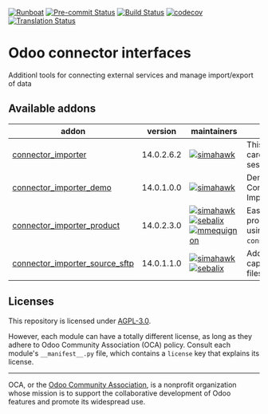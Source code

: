 
[![Runboat](https://img.shields.io/badge/runboat-Try%20me-875A7B.png)](https://runboat.odoo-community.org/builds?repo=OCA/connector-interfaces&target_branch=14.0)
[![Pre-commit Status](https://github.com/OCA/connector-interfaces/actions/workflows/pre-commit.yml/badge.svg?branch=14.0)](https://github.com/OCA/connector-interfaces/actions/workflows/pre-commit.yml?query=branch%3A14.0)
[![Build Status](https://github.com/OCA/connector-interfaces/actions/workflows/test.yml/badge.svg?branch=14.0)](https://github.com/OCA/connector-interfaces/actions/workflows/test.yml?query=branch%3A14.0)
[![codecov](https://codecov.io/gh/OCA/connector-interfaces/branch/14.0/graph/badge.svg)](https://codecov.io/gh/OCA/connector-interfaces)
[![Translation Status](https://translation.odoo-community.org/widgets/connector-interfaces-14-0/-/svg-badge.svg)](https://translation.odoo-community.org/engage/connector-interfaces-14-0/?utm_source=widget)

<!-- /!\ do not modify above this line -->

# Odoo connector interfaces

Additionl tools for connecting external services and manage import/export of data

<!-- /!\ do not modify below this line -->

<!-- prettier-ignore-start -->

[//]: # (addons)

Available addons
----------------
addon | version | maintainers | summary
--- | --- | --- | ---
[connector_importer](connector_importer/) | 14.0.2.6.2 | [![simahawk](https://github.com/simahawk.png?size=30px)](https://github.com/simahawk) | This module takes care of import sessions.
[connector_importer_demo](connector_importer_demo/) | 14.0.1.0.0 | [![simahawk](https://github.com/simahawk.png?size=30px)](https://github.com/simahawk) | Demo module for Connector Importer.
[connector_importer_product](connector_importer_product/) | 14.0.2.3.0 | [![simahawk](https://github.com/simahawk.png?size=30px)](https://github.com/simahawk) [![sebalix](https://github.com/sebalix.png?size=30px)](https://github.com/sebalix) [![mmequignon](https://github.com/mmequignon.png?size=30px)](https://github.com/mmequignon) | Ease definition of product imports using `connector_importer`.
[connector_importer_source_sftp](connector_importer_source_sftp/) | 14.0.1.1.0 | [![simahawk](https://github.com/simahawk.png?size=30px)](https://github.com/simahawk) [![sebalix](https://github.com/sebalix.png?size=30px)](https://github.com/sebalix) | Add import source capable of loading files from SFTP.

[//]: # (end addons)

<!-- prettier-ignore-end -->

## Licenses

This repository is licensed under [AGPL-3.0](LICENSE).

However, each module can have a totally different license, as long as they adhere to Odoo Community Association (OCA)
policy. Consult each module's `__manifest__.py` file, which contains a `license` key
that explains its license.

----
OCA, or the [Odoo Community Association](http://odoo-community.org/), is a nonprofit
organization whose mission is to support the collaborative development of Odoo features
and promote its widespread use.
